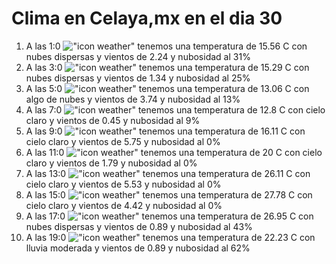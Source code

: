 # Clima en Celaya,mx en el dia 30

1. A las 1:0 !["icon weather"](http://openweathermap.org/img/w/03n.png) tenemos una temperatura de 15.56 C con nubes dispersas y  vientos de 2.24 y nubosidad al 31%
1. A las 3:0 !["icon weather"](http://openweathermap.org/img/w/03n.png) tenemos una temperatura de 15.29 C con nubes dispersas y  vientos de 1.34 y nubosidad al 25%
1. A las 5:0 !["icon weather"](http://openweathermap.org/img/w/02n.png) tenemos una temperatura de 13.06 C con algo de nubes y  vientos de 3.74 y nubosidad al 13%
1. A las 7:0 !["icon weather"](http://openweathermap.org/img/w/01n.png) tenemos una temperatura de 12.8 C con cielo claro y  vientos de 0.45 y nubosidad al 9%
1. A las 9:0 !["icon weather"](http://openweathermap.org/img/w/01d.png) tenemos una temperatura de 16.11 C con cielo claro y  vientos de 5.75 y nubosidad al 0%
1. A las 11:0 !["icon weather"](http://openweathermap.org/img/w/01d.png) tenemos una temperatura de 20 C con cielo claro y  vientos de 1.79 y nubosidad al 0%
1. A las 13:0 !["icon weather"](http://openweathermap.org/img/w/01d.png) tenemos una temperatura de 26.11 C con cielo claro y  vientos de 5.53 y nubosidad al 0%
1. A las 15:0 !["icon weather"](http://openweathermap.org/img/w/01d.png) tenemos una temperatura de 27.78 C con cielo claro y  vientos de 4.42 y nubosidad al 0%
1. A las 17:0 !["icon weather"](http://openweathermap.org/img/w/03d.png) tenemos una temperatura de 26.95 C con nubes dispersas y  vientos de 0.89 y nubosidad al 43%
1. A las 19:0 !["icon weather"](http://openweathermap.org/img/w/10d.png) tenemos una temperatura de 22.23 C con lluvia moderada y  vientos de 0.89 y nubosidad al 62%
